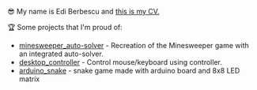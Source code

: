 😎 My name is Edi Berbescu and [this is my CV.](https://ediberbe.github.io/cv/cv.html)  

🏆 Some projects that I'm proud of:
- [minesweeper\_auto-solver](https://github.com/ediberbe/minesweeper_auto-solver) - Recreation of the Minesweeper game with an integrated auto-solver.
- [desktop\_controller](https://github.com/ediberbe/desktop_controller) - Control mouse/keyboard using controller. 
- [arduino\_snake](https://github.com/ediberbe/arduino_snake) - snake game made with arduino board and 8x8 LED matrix
